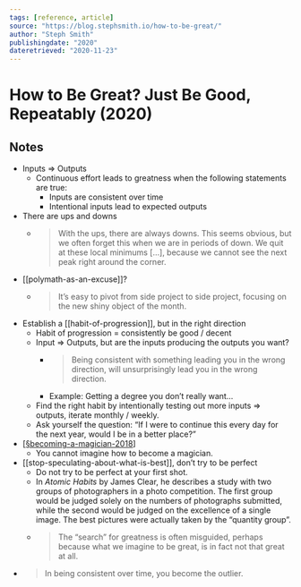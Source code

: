 ```yaml
---
tags: [reference, article]
source: "https://blog.stephsmith.io/how-to-be-great/"
author: "Steph Smith"
publishingdate: "2020"
dateretrieved: "2020-11-23"
---
```


# How to Be Great? Just Be Good, Repeatably (2020)

## Notes

- Inputs => Outputs
  - Continuous effort leads to greatness when the following statements are true:
    - Inputs are consistent over time
    - Intentional inputs lead to expected outputs
- There are ups and downs
  - > With the ups, there are always downs. This seems obvious, but we often forget this when we are in periods of down. We quit at these local minimums […], because we cannot see the next peak right around the corner. 
- [[polymath-as-an-excuse]]?
  - > It’s easy to pivot from side project to side project, focusing on the new shiny object of the month.
- Establish a [[habit-of-progression]], but in the right direction
  - Habit of progression = consistently be good / decent
  - Input => Outputs, but are the inputs producing the outputs you want?
    - > Being consistent with something leading you in the wrong direction, will unsurprisingly lead you in the wrong direction.
    - Example: Getting a degree you don’t really want…
  - Find the right habit by intentionally testing out more inputs => outputs, iterate monthly / weekly.
  - Ask yourself the question: “If I were to continue this every day for the next year, would I be in a better place?”
- [[§becoming-a-magician-2018]]
  - You cannot imagine how to become a magician.
- [[stop-speculating-about-what-is-best]], don’t try to be perfect
  - Do not try to be perfect at your first shot.
  - In *Atomic Habits* by James Clear, he describes a study with two groups of photographers in a photo competition. The first group would be judged solely on the numbers of photographs submitted, while the second would be judged on the excellence of a single image. The best pictures were actually taken by the “quantity group”.
  - > The “search” for greatness is often misguided, perhaps because what we imagine to be great, is in fact not that great at all.
- > In being consistent over time, you become the outlier. 

[//begin]: # "Autogenerated link references for markdown compatibility"
[§becoming-a-magician-2018]: §becoming-a-magician-2018 "Becoming a Magician (2018)"
[//end]: # "Autogenerated link references"
